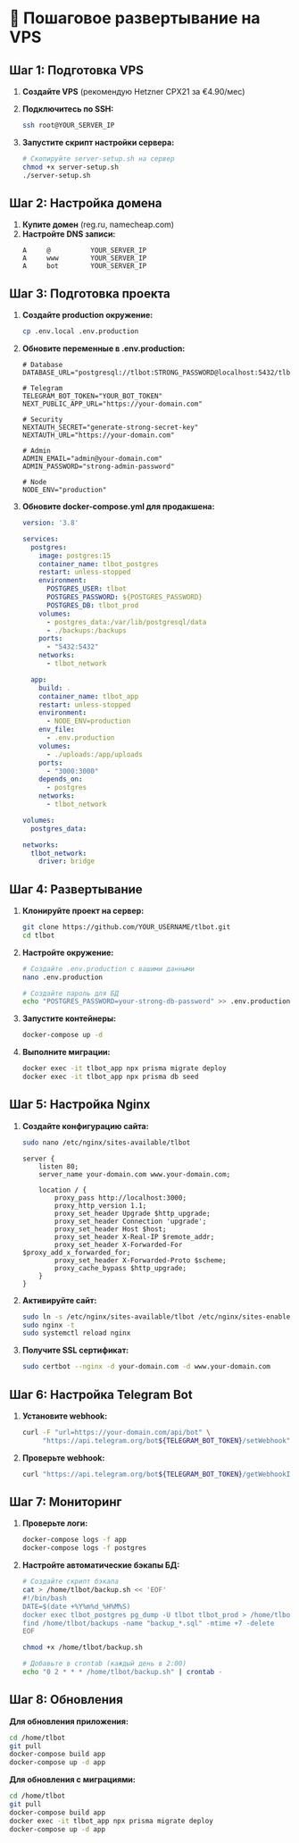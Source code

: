 # 🔧 Пошаговое развертывание на VPS

## Шаг 1: Подготовка VPS

1. **Создайте VPS** (рекомендую Hetzner CPX21 за €4.90/мес)
2. **Подключитесь по SSH:**
   ```bash
   ssh root@YOUR_SERVER_IP
   ```

3. **Запустите скрипт настройки сервера:**
   ```bash
   # Скопируйте server-setup.sh на сервер
   chmod +x server-setup.sh
   ./server-setup.sh
   ```

## Шаг 2: Настройка домена

1. **Купите домен** (reg.ru, namecheap.com)
2. **Настройте DNS записи:**
   ```
   A     @          YOUR_SERVER_IP
   A     www        YOUR_SERVER_IP  
   A     bot        YOUR_SERVER_IP
   ```

## Шаг 3: Подготовка проекта

1. **Создайте production окружение:**
   ```bash
   cp .env.local .env.production
   ```

2. **Обновите переменные в .env.production:**
   ```env
   # Database
   DATABASE_URL="postgresql://tlbot:STRONG_PASSWORD@localhost:5432/tlbot_prod"
   
   # Telegram
   TELEGRAM_BOT_TOKEN="YOUR_BOT_TOKEN"
   NEXT_PUBLIC_APP_URL="https://your-domain.com"
   
   # Security
   NEXTAUTH_SECRET="generate-strong-secret-key"
   NEXTAUTH_URL="https://your-domain.com"
   
   # Admin
   ADMIN_EMAIL="admin@your-domain.com"
   ADMIN_PASSWORD="strong-admin-password"
   
   # Node
   NODE_ENV="production"
   ```

3. **Обновите docker-compose.yml для продакшена:**
   ```yaml
   version: '3.8'
   
   services:
     postgres:
       image: postgres:15
       container_name: tlbot_postgres
       restart: unless-stopped
       environment:
         POSTGRES_USER: tlbot
         POSTGRES_PASSWORD: ${POSTGRES_PASSWORD}
         POSTGRES_DB: tlbot_prod
       volumes:
         - postgres_data:/var/lib/postgresql/data
         - ./backups:/backups
       ports:
         - "5432:5432"
       networks:
         - tlbot_network
   
     app:
       build: .
       container_name: tlbot_app
       restart: unless-stopped
       environment:
         - NODE_ENV=production
       env_file:
         - .env.production
       volumes:
         - ./uploads:/app/uploads
       ports:
         - "3000:3000"
       depends_on:
         - postgres
       networks:
         - tlbot_network
   
   volumes:
     postgres_data:
   
   networks:
     tlbot_network:
       driver: bridge
   ```

## Шаг 4: Развертывание

1. **Клонируйте проект на сервер:**
   ```bash
   git clone https://github.com/YOUR_USERNAME/tlbot.git
   cd tlbot
   ```

2. **Настройте окружение:**
   ```bash
   # Создайте .env.production с вашими данными
   nano .env.production
   
   # Создайте пароль для БД
   echo "POSTGRES_PASSWORD=your-strong-db-password" >> .env.production
   ```

3. **Запустите контейнеры:**
   ```bash
   docker-compose up -d
   ```

4. **Выполните миграции:**
   ```bash
   docker exec -it tlbot_app npx prisma migrate deploy
   docker exec -it tlbot_app npx prisma db seed
   ```

## Шаг 5: Настройка Nginx

1. **Создайте конфигурацию сайта:**
   ```bash
   sudo nano /etc/nginx/sites-available/tlbot
   ```

   ```nginx
   server {
       listen 80;
       server_name your-domain.com www.your-domain.com;
       
       location / {
           proxy_pass http://localhost:3000;
           proxy_http_version 1.1;
           proxy_set_header Upgrade $http_upgrade;
           proxy_set_header Connection 'upgrade';
           proxy_set_header Host $host;
           proxy_set_header X-Real-IP $remote_addr;
           proxy_set_header X-Forwarded-For $proxy_add_x_forwarded_for;
           proxy_set_header X-Forwarded-Proto $scheme;
           proxy_cache_bypass $http_upgrade;
       }
   }
   ```

2. **Активируйте сайт:**
   ```bash
   sudo ln -s /etc/nginx/sites-available/tlbot /etc/nginx/sites-enabled/
   sudo nginx -t
   sudo systemctl reload nginx
   ```

3. **Получите SSL сертификат:**
   ```bash
   sudo certbot --nginx -d your-domain.com -d www.your-domain.com
   ```

## Шаг 6: Настройка Telegram Bot

1. **Установите webhook:**
   ```bash
   curl -F "url=https://your-domain.com/api/bot" \
        "https://api.telegram.org/bot${TELEGRAM_BOT_TOKEN}/setWebhook"
   ```

2. **Проверьте webhook:**
   ```bash
   curl "https://api.telegram.org/bot${TELEGRAM_BOT_TOKEN}/getWebhookInfo"
   ```

## Шаг 7: Мониторинг

1. **Проверьте логи:**
   ```bash
   docker-compose logs -f app
   docker-compose logs -f postgres
   ```

2. **Настройте автоматические бэкапы БД:**
   ```bash
   # Создайте скрипт бэкапа
   cat > /home/tlbot/backup.sh << 'EOF'
   #!/bin/bash
   DATE=$(date +%Y%m%d_%H%M%S)
   docker exec tlbot_postgres pg_dump -U tlbot tlbot_prod > /home/tlbot/backups/backup_$DATE.sql
   find /home/tlbot/backups -name "backup_*.sql" -mtime +7 -delete
   EOF
   
   chmod +x /home/tlbot/backup.sh
   
   # Добавьте в crontab (каждый день в 2:00)
   echo "0 2 * * * /home/tlbot/backup.sh" | crontab -
   ```

## Шаг 8: Обновления

**Для обновления приложения:**
```bash
cd /home/tlbot
git pull
docker-compose build app
docker-compose up -d app
```

**Для обновления с миграциями:**
```bash
cd /home/tlbot
git pull
docker-compose build app
docker exec -it tlbot_app npx prisma migrate deploy
docker-compose up -d app
```
